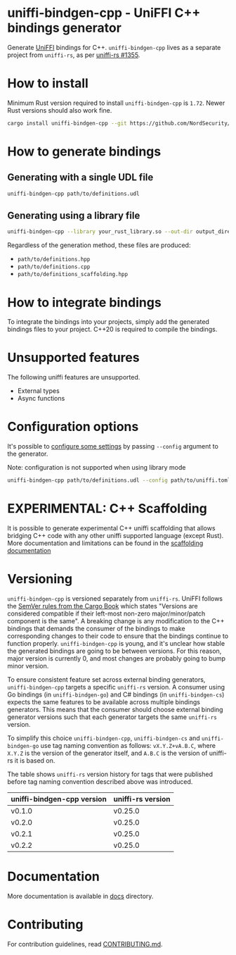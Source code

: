 # uniffi-bindgen-cpp - UniFFI C++ bindings generator

Generate [UniFFI](https://github.com/mozilla/uniffi-rs) bindings for C++. `uniffi-bindgen-cpp` lives
as a separate project from `uniffi-rs`, as per
[uniffi-rs #1355](https://github.com/mozilla/uniffi-rs/issues/1355).

# How to install

Minimum Rust version required to install `uniffi-bindgen-cpp` is `1.72`.
Newer Rust versions should also work fine.

```bash
cargo install uniffi-bindgen-cpp --git https://github.com/NordSecurity/uniffi-bindgen-cpp --tag v0.3.0+v0.25.0
```

# How to generate bindings

## Generating with a single UDL file

```bash
uniffi-bindgen-cpp path/to/definitions.udl
```

## Generating using a library file

```bash
uniffi-bindgen-cpp --library your_rust_library.so --out-dir output_directory
```

Regardless of the generation method, these files are produced:

* `path/to/definitions.hpp`
* `path/to/definitions.cpp`
* `path/to/definitions_scaffolding.hpp`

# How to integrate bindings

To integrate the bindings into your projects, simply add the generated bindings files to your project.
C++20 is required to compile the bindings.

# Unsupported features

The following uniffi features are unsupported.

* External types
* Async functions

# Configuration options

It's possible to [configure some settings](docs/CONFIGURATION.md) by passing `--config`
argument to the generator.

Note: configuration is not supported when using library mode

```bash
uniffi-bindgen-cpp path/to/definitions.udl --config path/to/uniffi.toml
```

# EXPERIMENTAL: C++ Scaffolding

It is possible to generate experimental C++ uniffi scaffolding that allows bridging C++ code with any other uniffi supported language (except Rust).
More documentation and limitations can be found in the [scaffolding documentation](docs/SCAFFOLDING.md)

# Versioning

`uniffi-bindgen-cpp` is versioned separately from `uniffi-rs`. UniFFI follows the [SemVer rules from
the Cargo Book](https://doc.rust-lang.org/cargo/reference/resolver.html#semver-compatibility)
which states "Versions are considered compatible if their left-most non-zero
major/minor/patch component is the same". A breaking change is any modification to the C++ bindings
that demands the consumer of the bindings to make corresponding changes to their code to ensure that
the bindings continue to function properly. `uniffi-bindgen-cpp` is young, and it's unclear how stable
the generated bindings are going to be between versions. For this reason, major version is currently
0, and most changes are probably going to bump minor version.

To ensure consistent feature set across external binding generators, `uniffi-bindgen-cpp` targets
a specific `uniffi-rs` version. A consumer using Go bindings (in `uniffi-bindgen-go`) and C#
bindings (in `uniffi-bindgen-cs`) expects the same features to be available across multiple bindings
generators. This means that the consumer should choose external binding generator versions such that
each generator targets the same `uniffi-rs` version.

To simplify this choice `uniffi-bindgen-cpp`, `uniffi-bindgen-cs` and `uniffi-bindgen-go` use tag naming convention
as follows: `vX.Y.Z+vA.B.C`, where `X.Y.Z` is the version of the generator itself, and `A.B.C` is
the version of uniffi-rs it is based on.

The table shows `uniffi-rs` version history for tags that were published before tag naming convention described above was introduced.

| uniffi-bindgen-cpp version               | uniffi-rs version                                |
|------------------------------------------|--------------------------------------------------|
| v0.1.0                                   | v0.25.0                                          |
| v0.2.0                                   | v0.25.0                                          |
| v0.2.1                                   | v0.25.0                                          |
| v0.2.2                                   | v0.25.0                                          |

# Documentation

More documentation is available in [docs](docs) directory.

# Contributing

For contribution guidelines, read [CONTRIBUTING.md](CONTRIBUTING.md).
